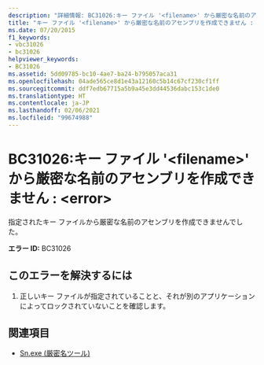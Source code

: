 ```yaml
---
description: "詳細情報: BC31026:キー ファイル '<filename>' から厳密な名前のアセンブリを作成できません : <error>"
title: "キー ファイル '<filename>' から厳密な名前のアセンブリを作成できません : <error>"
ms.date: 07/20/2015
f1_keywords:
- vbc31026
- bc31026
helpviewer_keywords:
- BC31026
ms.assetid: 5dd09785-bc10-4ae7-ba24-b795057aca31
ms.openlocfilehash: 04ade565ce8d1e43a12160c5b14c67cf230cf1ff
ms.sourcegitcommit: ddf7edb67715a5b9a45e3dd44536dabc153c1de0
ms.translationtype: HT
ms.contentlocale: ja-JP
ms.lasthandoff: 02/06/2021
ms.locfileid: "99674988"
---
```

# <a name="bc31026-unable-to-create-strong-named-assembly-from-key-file-filename-error"></a>BC31026:キー ファイル '\<filename>' から厳密な名前のアセンブリを作成できません : \<error>

指定されたキー ファイルから厳密な名前のアセンブリを作成できませんでした。

 **エラー ID:** BC31026

## <a name="to-correct-this-error"></a>このエラーを解決するには

1. 正しいキー ファイルが指定されていることと、それが別のアプリケーションによってロックされていないことを確認します。

## <a name="see-also"></a>関連項目

- [Sn.exe (厳密名ツール)](../../../framework/tools/sn-exe-strong-name-tool.md)
